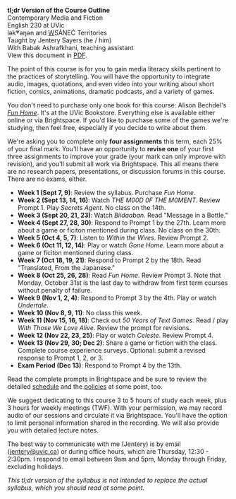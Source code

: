 **tl;dr Version of the Course Outline**     
Contemporary Media and Fiction    
English 230 at UVic    
lək̓ʷəŋən and <u>W</u>SÁNEĆ Territories       
Taught by Jentery Sayers (he / him)  
With Babak Ashrafkhani, teaching assistant  
View this document in [PDF](guide.pdf).

The point of this course is for you to gain media literacy skills pertinent to the practices of storytelling. You will have the opportunity to integrate audio, images, quotations, and even video into your writing about short fiction, comics, animations, dramatic podcasts, and a variety of games.

You don't need to purchase only one book for this course: Alison Bechdel's [*Fun Home*](https://www.uvicbookstore.ca/text/book/9780618871711?course_id=122032). It's at the UVic Bookstore. Everything else is available either online or via Brightspace. If you'd like to purchase some of the games we're studying, then feel free, especially if you decide to write about them.

We're asking you to complete only **four assignments** this term, each 25% of your final mark. You'll have an opportunity to **revise one** of your first three assignments to improve your grade (your mark can only improve with revision), and you'll submit all work via Brightspace. This all means there are no research papers, presentations, or discussion forums in this course. There are no exams, either. 

* **Week 1 (Sept 7, 9)**: Review the syllabus. Purchase *Fun Home*. 
* **Week 2 (Sept 13, 14, 16)**: Watch *THE M00D 0F THE M0MENT*. Review Prompt 1. Play *Secrets Agent*. No class on the 14th. 
* **Week 3 (Sept 20, 21, 23)**: Watch *Biidaaban*. Read "Message in a Bottle."
* **Week 4 (Sept 27, 28, 30)**: Respond to Prompt 1 by the 27th. Learn more about a game or ficiton mentioned during class. No class on the 30th. 
* **Week 5 (Oct 4, 5, 7)**: Listen to *Within the Wires*. Review Prompt 2. 
* **Week 6 (Oct 11, 12, 14)**: Play or watch *Gone Home*. Learn more about a game or ficiton mentioned during class.
* **Week 7 (Oct 18, 19, 21)**: Respond to Prompt 2 by the 18th. Read "Translated, From the Japanese."
* **Week 8 (Oct 25, 26, 28)**: Read *Fun Home*. Review Prompt 3. Note that Monday, October 31st is the last day to withdraw from first term courses without penalty of failure. 
* **Week 9 (Nov 1, 2, 4)**: Respond to Prompt 3 by the 4th. Play or watch *Undertale*. 
* **Week 10 (Nov 8, 9, 11)**: No class this week. 
* **Week 11 (Nov 15, 16, 18)**: Check out *50 Years of Text Games*. Read / play *With Those We Love Alive*. Review the prompt for revisions. 
* **Week 12 (Nov 22, 23, 25)**: Play or watch *Celeste*. Review Prompt 4. 
* **Week 13 (Nov 29, 30; Dec 2)**: Share a game or fiction with the class. Complete course experience surveys. Optional: submit a revised response to Prompt 1, 2, or 3. 
* **Exam Period (Dec 13)**: Respond to Prompt 4 by the 13th.  

Read the complete prompts in Brightspace and be sure to review the detailed [schedule](https://jentery.github.io/engl230v3/index.html#schedule) and the [policies](https://jentery.github.io/engl230v3/index.html#policies) at some point, too.  

We suggest dedicating to this course 3 to 5 hours of study each week, plus 3 hours for weekly meetings (TWF). With your permission, we may record audio of our sessions and circulate it via Brightspace. You'll have the option to limit personal information shared in the recording. We will also provide you with detailed lecture notes. 

The best way to communicate with me (Jentery) is by email ([jentery@uvic.ca](mailto:jentery@uvic.ca)) or during office hours, which are Thursday, 12:30 - 2:30pm. I respond to email between 9am and 5pm, Monday through Friday, excluding holidays. 

*This tl;dr version of the syllabus is not intended to replace the actual syllabus, which you should read at some point.* 
